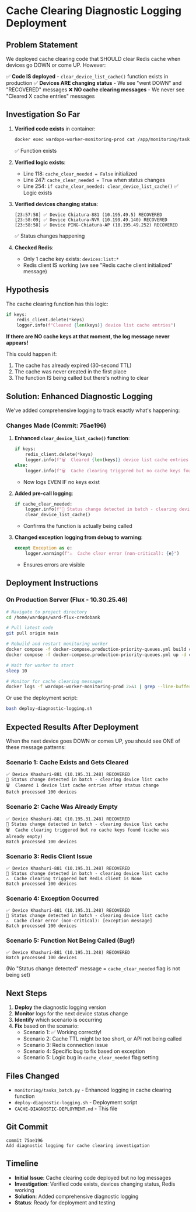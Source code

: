 # Cache Clearing Diagnostic Logging Deployment

## Problem Statement

We deployed cache clearing code that SHOULD clear Redis cache when devices go DOWN or come UP. However:

✅ **Code IS deployed** - `clear_device_list_cache()` function exists in production
✅ **Devices ARE changing status** - We see "went DOWN" and "RECOVERED" messages
❌ **NO cache clearing messages** - We never see "Cleared X cache entries" messages

## Investigation So Far

1. **Verified code exists** in container:
   ```bash
   docker exec wardops-worker-monitoring-prod cat /app/monitoring/tasks_batch.py | grep -A 20 "def clear_device_list_cache"
   ```
   ✅ Function exists

2. **Verified logic exists**:
   - Line 118: `cache_clear_needed = False` initialized
   - Line 247: `cache_clear_needed = True` when status changes
   - Line 254: `if cache_clear_needed: clear_device_list_cache()`
   ✅ Logic exists

3. **Verified devices changing status**:
   ```
   [23:57:58] ✅ Device Chiatura-881 (10.195.49.5) RECOVERED
   [23:58:09] ✅ Device Chiatura-NVR (10.199.49.140) RECOVERED
   [23:58:58] ✅ Device PING-Chiatura-AP (10.195.49.252) RECOVERED
   ```
   ✅ Status changes happening

4. **Checked Redis**:
   - Only 1 cache key exists: `devices:list:*`
   - Redis client IS working (we see "Redis cache client initialized" message)

## Hypothesis

The cache clearing function has this logic:
```python
if keys:
    redis_client.delete(*keys)
    logger.info(f"Cleared {len(keys)} device list cache entries")
```

**If there are NO cache keys at that moment, the log message never appears!**

This could happen if:
1. The cache has already expired (30-second TTL)
2. The cache was never created in the first place
3. The function IS being called but there's nothing to clear

## Solution: Enhanced Diagnostic Logging

We've added comprehensive logging to track exactly what's happening:

### Changes Made (Commit: 75ae196)

1. **Enhanced `clear_device_list_cache()` function**:
   ```python
   if keys:
       redis_client.delete(*keys)
       logger.info(f"🗑️  Cleared {len(keys)} device list cache entries after status change")
   else:
       logger.info(f"🗑️  Cache clearing triggered but no cache keys found (cache was already empty)")
   ```
   - Now logs EVEN IF no keys exist

2. **Added pre-call logging**:
   ```python
   if cache_clear_needed:
       logger.info(f"🔔 Status change detected in batch - clearing device list cache")
       clear_device_list_cache()
   ```
   - Confirms the function is actually being called

3. **Changed exception logging from debug to warning**:
   ```python
   except Exception as e:
       logger.warning(f"⚠️  Cache clear error (non-critical): {e}")
   ```
   - Ensures errors are visible

## Deployment Instructions

### On Production Server (Flux - 10.30.25.46)

```bash
# Navigate to project directory
cd /home/wardops/ward-flux-credobank

# Pull latest code
git pull origin main

# Rebuild and restart monitoring worker
docker compose -f docker-compose.production-priority-queues.yml build celery-worker-monitoring
docker compose -f docker-compose.production-priority-queues.yml up -d celery-worker-monitoring

# Wait for worker to start
sleep 10

# Monitor for cache clearing messages
docker logs -f wardops-worker-monitoring-prod 2>&1 | grep --line-buffered -E "Status change detected|Cleared.*cache|cache was empty|went DOWN|RECOVERED"
```

Or use the deployment script:
```bash
bash deploy-diagnostic-logging.sh
```

## Expected Results After Deployment

When the next device goes DOWN or comes UP, you should see ONE of these message patterns:

### Scenario 1: Cache Exists and Gets Cleared
```
✅ Device Khashuri-881 (10.195.31.248) RECOVERED
🔔 Status change detected in batch - clearing device list cache
🗑️  Cleared 1 device list cache entries after status change
Batch processed 100 devices
```

### Scenario 2: Cache Was Already Empty
```
✅ Device Khashuri-881 (10.195.31.248) RECOVERED
🔔 Status change detected in batch - clearing device list cache
🗑️  Cache clearing triggered but no cache keys found (cache was already empty)
Batch processed 100 devices
```

### Scenario 3: Redis Client Issue
```
✅ Device Khashuri-881 (10.195.31.248) RECOVERED
🔔 Status change detected in batch - clearing device list cache
⚠️  Cache clearing triggered but Redis client is None
Batch processed 100 devices
```

### Scenario 4: Exception Occurred
```
✅ Device Khashuri-881 (10.195.31.248) RECOVERED
🔔 Status change detected in batch - clearing device list cache
⚠️  Cache clear error (non-critical): [exception message]
Batch processed 100 devices
```

### Scenario 5: Function Not Being Called (Bug!)
```
✅ Device Khashuri-881 (10.195.31.248) RECOVERED
Batch processed 100 devices
```
(No "Status change detected" message = `cache_clear_needed` flag is not being set)

## Next Steps

1. **Deploy** the diagnostic logging version
2. **Monitor** logs for the next device status change
3. **Identify** which scenario is occurring
4. **Fix** based on the scenario:
   - Scenario 1: ✅ Working correctly!
   - Scenario 2: Cache TTL might be too short, or API not being called
   - Scenario 3: Redis connection issue
   - Scenario 4: Specific bug to fix based on exception
   - Scenario 5: Logic bug in `cache_clear_needed` flag setting

## Files Changed

- `monitoring/tasks_batch.py` - Enhanced logging in cache clearing function
- `deploy-diagnostic-logging.sh` - Deployment script
- `CACHE-DIAGNOSTIC-DEPLOYMENT.md` - This file

## Git Commit

```
commit 75ae196
Add diagnostic logging for cache clearing investigation
```

## Timeline

- **Initial Issue**: Cache clearing code deployed but no log messages
- **Investigation**: Verified code exists, devices changing status, Redis working
- **Solution**: Added comprehensive diagnostic logging
- **Status**: Ready for deployment and testing
